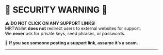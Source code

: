 # 🚨 SECURITY WARNING 🚨  

⚠️ **DO NOT CLICK ON ANY SUPPORT LINKS!**  
MRTWallet **does not** redirect users to external websites for support.  
We **never** ask for private keys, seed phrases, or passwords.  

🔴 **If you see someone posting a support link, assume it’s a scam.**  

---
